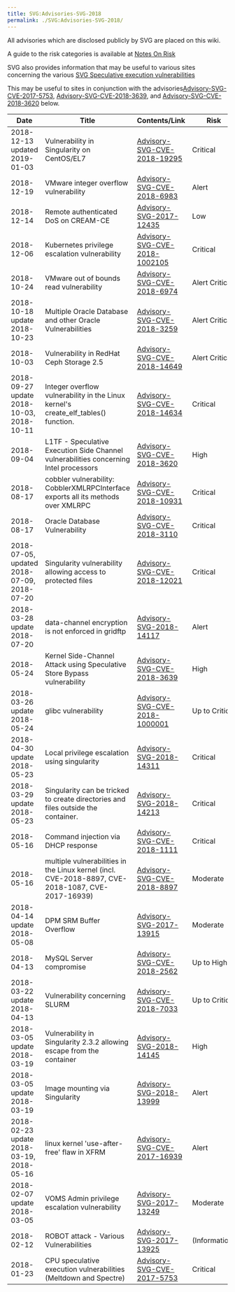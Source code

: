```yaml
---
title: SVG:Advisories-SVG-2018
permalink: ./SVG:Advisories-SVG-2018/
---
```


All advisories which are disclosed publicly by SVG are placed on this wiki.

A guide to the risk categories is available at
[Notes On Risk](https://wiki.egi.eu/wiki/SVG:Notes_On_Risk)

SVG also provides information that may be useful to various sites concerning the
various
[SVG Speculative execution vulnerabilities](https://wiki.egi.eu/wiki/SVG:Speculative_Execution_Vulnerabilities)

This may be useful to sites in conjunction with the
advisories[Advisory-SVG-CVE-2017-5753](./2017/SVG:Advisory-SVG-CVE-2017-5753.md),
[Advisory-SVG-CVE-2018-3639](./2018/SVG:Advisory-SVG-CVE-2018-3639.md), and
[Advisory-SVG-CVE-2018-3620](./2018/SVG:Advisory-SVG-CVE-2018-3620.md) below.

| Date                                       | Title                                                                                             | Contents/Link                                                                | Risk           | Status  |
| ------------------------------------------ | ------------------------------------------------------------------------------------------------- | ---------------------------------------------------------------------------- | -------------- | ------- |
| 2018-12-13 updated 2019-01-03              | Vulnerability in Singularity on CentOS/EL7                                                        | [Advisory-SVG-CVE-2018-19295](./2018/SVG:Advisory-SVG-CVE-2018-19295.md)     | Critical       | Fixed   |
| 2018-12-19                                 | VMware integer overflow vulnerability                                                             | [Advisory-SVG-CVE-2018-6983](./2018/SVG:Advisory-SVG-CVE-2018-6983.md)       | Alert          | Fixed   |
| 2018-12-14                                 | Remote authenticated DoS on CREAM-CE                                                              | [Advisory-SVG-2017-12435](./2017/SVG:Advisory-SVG-2017-12435.md)             | Low            | Fixed   |
| 2018-12-06                                 | Kubernetes privilege escalation vulnerability                                                     | [Advisory-SVG-CVE-2018-1002105](./2018/SVG:Advisory-SVG-CVE-2018-1002105.md) | Critical       | Fixed   |
| 2018-10-24                                 | VMware out of bounds read vulnerability                                                           | [Advisory-SVG-CVE-2018-6974](./2018/SVG:Advisory-SVG-CVE-2018-6974.md)       | Alert Critical | Fixed   |
| 2018-10-18 update 2018-10-23               | Multiple Oracle Database and other Oracle Vulnerabilities                                         | [Advisory-SVG-CVE-2018-3259](./2018/SVG:Advisory-SVG-CVE-2018-3259.md)       | Alert Critical | Fixed   |
| 2018-10-03                                 | Vulnerability in RedHat Ceph Storage 2.5                                                          | [Advisory-SVG-CVE-2018-14649](./2018/SVG:Advisory-SVG-CVE-2018-14649.md)     | Alert Critical | Fixed   |
| 2018-09-27 update 2018-10-03, 2018-10-11   | Integer overflow vulnerability in the Linux kernel's create_elf_tables() function.                | [Advisory-SVG-CVE-2018-14634](./2018/SVG:Advisory-SVG-CVE-2018-14634.md)     | Critical       | Fixed   |
| 2018-09-04                                 | L1TF - Speculative Execution Side Channel vulnerabilities concerning Intel processors             | [Advisory-SVG-CVE-2018-3620](./2018/SVG:Advisory-SVG-CVE-2018-3620.md)       | High           | Fixed   |
| 2018-08-17                                 | cobbler vulnerability: CobblerXMLRPCInterface exports all its methods over XMLRPC                 | [Advisory-SVG-CVE-2018-10931](./2018/SVG:Advisory-SVG-CVE-2018-10931.md)     | Critical       | Fixed   |
| 2018-08-17                                 | Oracle Database Vulnerability                                                                     | [Advisory-SVG-CVE-2018-3110](./2018/SVG:Advisory-SVG-CVE-2018-3110.md)       | Critical       | Fixed   |
| 2018-07-05, updated 2018-07-09, 2018-07-20 | Singularity vulnerability allowing access to protected files                                      | [Advisory-SVG-CVE-2018-12021](./2018/SVG:Advisory-SVG-CVE-2018-12021.md)     | Critical       | Fixed   |
| 2018-03-28 update 2018-07-20               | data-channel encryption is not enforced in gridftp                                                | [Advisory-SVG-2018-14117](./2018/SVG:Advisory-SVG-2018-14117.md)             | Alert          |         |
| 2018-05-24                                 | Kernel Side-Channel Attack using Speculative Store Bypass vulnerability                           | [Advisory-SVG-CVE-2018-3639](./2018/SVG:Advisory-SVG-CVE-2018-3639.md)       | High           | Fixed   |
| 2018-03-26 update 2018-05-24               | glibc vulnerability                                                                               | [Advisory-SVG-CVE-2018-1000001](./2018/SVG:Advisory-SVG-CVE-2018-1000001.md) | Up to Critical | Fixed   |
| 2018-04-30 update 2018-05-23               | Local privilege escalation using singularity                                                      | [Advisory-SVG-2018-14311](./2018/SVG:Advisory-SVG-2018-14311.md)             | Critical       | Fixed   |
| 2018-03-29 update 2018-05-23               | Singularity can be tricked to create directories and files outside the container.                 | [Advisory-SVG-2018-14213](./2018/SVG:Advisory-SVG-2018-14213.md)             | Critical       | Fixed   |
| 2018-05-16                                 | Command injection via DHCP response                                                               | [Advisory-SVG-CVE-2018-1111](./2018/SVG:Advisory-SVG-CVE-2018-1111.md)       | Critical       | Fixed   |
| 2018-05-16                                 | multiple vulnerabilities in the Linux kernel (incl. CVE-2018-8897, CVE-2018-1087, CVE-2017-16939) | [Advisory-SVG-CVE-2018-8897](./2018/SVG:Advisory-SVG-CVE-2018-8897.md)       | Moderate       | Fixed   |
| 2018-04-14 update 2018-05-08               | DPM SRM Buffer Overflow                                                                           | [Advisory-SVG-2017-13915](./2017/SVG:Advisory-SVG-2017-13915.md)             | Moderate       | Fixed   |
| 2018-04-13                                 | MySQL Server compromise                                                                           | [Advisory-SVG-CVE-2018-2562](./2018/SVG:Advisory-SVG-CVE-2018-2562.md)       | Up to High     |         |
| 2018-03-22 update 2018-04-13               | Vulnerability concerning SLURM                                                                    | [Advisory-SVG-CVE-2018-7033](./2018/SVG:Advisory-SVG-CVE-2018-7033.md)       | Up to Critical | Fixed   |
| 2018-03-05 update 2018-03-19               | Vulnerability in Singularity 2.3.2 allowing escape from the container                             | [Advisory-SVG-2018-14145](./2018/SVG:Advisory-SVG-2018-14145.md)             | High           | Fixed   |
| 2018-03-05 update 2018-03-19               | Image mounting via Singularity                                                                    | [Advisory-SVG-2018-13999](./2018/SVG:Advisory-SVG-2018-13999.md)             | Alert          |         |
| 2018-02-23 update 2018-03-19, 2018-05-16   | linux kernel 'use-after-free' flaw in XFRM                                                        | [Advisory-SVG-CVE-2017-16939](./2017/SVG:Advisory-SVG-CVE-2017-16939.md)     | Alert          |         |
| 2018-02-07 update 2018-03-05               | VOMS Admin privilege escalation vulnerability                                                     | [Advisory-SVG-2017-13249](./2017/SVG:Advisory-SVG-2017-13249.md)             | Moderate       | Fixed   |
| 2018-02-12                                 | ROBOT attack - Various Vulnerabilities                                                            | [Advisory-SVG-2017-13925](./2017/SVG:Advisory-SVG-2017-13925.md)             | (Information)  |         |
| 2018-01-23                                 | CPU speculative execution vulnerabilities (Meltdown and Spectre)                                  | [Advisory-SVG-CVE-2017-5753](./2017/SVG:Advisory-SVG-CVE-2017-5753.md)       | Critical       | Ongoing |

